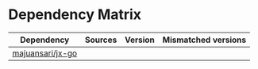 # Dependency Matrix

Dependency | Sources | Version | Mismatched versions
---------- | ------- | ------- | -------------------
[majuansari/jx-go](https://github.com/majuansari/jx-go.git) |  | []() | 
